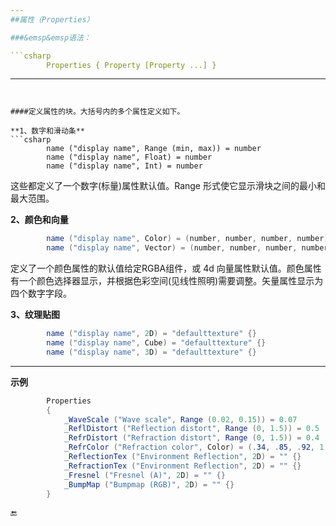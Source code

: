 ```yaml
---
##属性（Properties）

###&emsp&emsp语法：

```csharp
        Properties { Property [Property ...] }
```
---
```


####定义属性的块。大括号内的多个属性定义如下。

**1、数字和滑动条**
```csharp
        name ("display name", Range (min, max)) = number
        name ("display name", Float) = number
        name ("display name", Int) = number
```
这些都定义了一个数字(标量)属性默认值。Range 形式使它显示滑块之间的最小和最大范围。

**2、颜色和向量**
```csharp
        name ("display name", Color) = (number, number, number, number)
        name ("display name", Vector) = (number, number, number, number)
```
定义了一个颜色属性的默认值给定RGBA组件，或 4d 向量属性默认值。颜色属性有一个颜色选择器显示，并根据色彩空间(见线性照明)需要调整。矢量属性显示为四个数字字段。

**3、纹理贴图**
```csharp        
        name ("display name", 2D) = "defaulttexture" {}        
        name ("display name", Cube) = "defaulttexture" {}        
        name ("display name", 3D) = "defaulttexture" {}
```

---

**示例**
```csharp
        Properties
        {
            _WaveScale ("Wave scale", Range (0.02, 0.15)) = 0.07           // 滑动条
            _ReflDistort ("Reflection distort", Range (0, 1.5)) = 0.5
            _RefrDistort ("Refraction distort", Range (0, 1.5)) = 0.4
            _RefrColor ("Refraction color", Color) = (.34, .85, .92, 1)    // 颜色
            _ReflectionTex ("Environment Reflection", 2D) = "" {}          // 贴图
            _RefractionTex ("Environment Reflection", 2D) = "" {}
            _Fresnel ("Fresnel (A)", 2D) = "" {}
            _BumpMap ("Bumpmap (RGB)", 2D) = "" {}
        }
```


🔚
